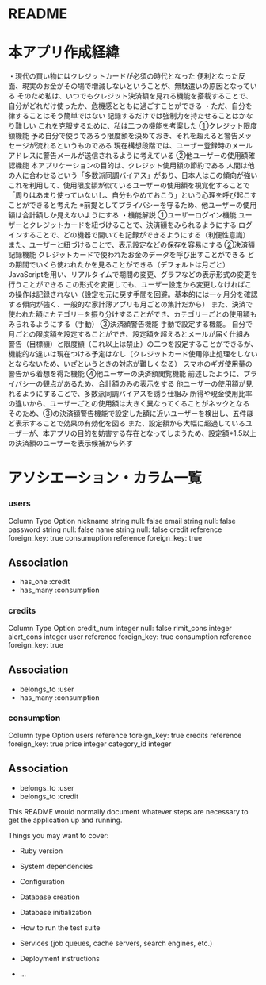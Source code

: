 # README

# 本アプリ作成経緯
・現代の買い物にはクレジットカードが必須の時代となった
  便利となった反面、現実のお金がその場で増減しないということが、無駄遣いの原因となっている
  そのため私は、いつでもクレジット決済額を見れる機能を搭載することで、自分がどれだけ使ったか、危機感とともに過ごすことができる
・ただ、自分を律することはそう簡単ではない
  記録するだけでは強制力を持たせることはかなり難しい
  これを克服するために、私は二つの機能を考案した
  ①クレジット限度額機能
    予め自分で使うであろう限度額を決めておき、それを超えると警告メッセージが流れるというものである
    現在構想段階では、ユーザー登録時のメールアドレスに警告メールが送信されるように考えている
  ②他ユーザーの使用額確認機能
    本アプリケーションの目的は、クレジット使用額の節約である
    人間は他の人に合わせるという「多数派同調バイアス」があり、日本人はこの傾向が強い
    これを利用して、使用限度額が似ているユーザーの使用額を視覚化することで「周りはあまり使っていないし、自分もやめておこう」という心理を呼び起こすことができると考えた
    ※前提としてプライバシーを守るため、他ユーザーの使用額は合計額しか見えないようにする
・機能解説
  ①ユーザーログイン機能
    ユーザーとクレジットカードを紐づけることで、決済額をみられるようにする
    ログインすることで、どの機器で開いても記録ができるようにする（利便性意識）
    また、ユーザーと紐づけることで、表示設定などの保存を容易にする
  ②決済額記録機能
    クレジットカードで使われたお金のデータを呼び出すことができる
    どの期間でいくら使われたかを見ることができる（デフォルトは月ごと）
    JavaScriptを用い、リアルタイムで期間の変更、グラフなどの表示形式の変更を行うことができる
    この形式を変更しても、ユーザー設定から変更しなければこの操作は記録されない（設定を元に戻す手間を回避。基本的には一ヶ月分を確認する傾向が強く、一般的な家計簿アプリも月ごとの集計だから）
    また、決済で使われた額にカテゴリーを振り分けすることができ、カテゴリーごとの使用額もみられるようにする（手動）
  ③決済額警告機能
    手動で設定する機能。
    自分で月ごとの限度額を設定することができ、設定額を超えるとメールが届く仕組み
    警告（目標額）と限度額（これ以上は禁止）の二つを設定することができるが、機能的な違いは現在つける予定はなし（クレジットカード使用停止処理をしないとならないため、いざというときの対応が難しくなる）
    スマホのギガ使用量の警告から着想を得た機能
  ④他ユーザーの決済額閲覧機能
    前述したように、プライバシーの観点があるため、合計額のみの表示をする
    他ユーザーの使用額が見れるようにすることで、多数派同調バイアスを誘う仕組み
    所得や現金使用比率の違いから、ユーザーごとの使用額は大きく異なってくることがネックとなる
    そのため、③の決済額警告機能で設定した額に近いユーザーを検出し、五件ほど表示することで効果の有効化を図る
    また、設定額から大幅に超過しているユーザーが、本アプリの目的を妨害する存在となってしまうため、設定額*1.5以上の決済額のユーザーを表示候補から外す
    



# アソシエーション・カラム一覧

### users
Column      Type        Option
nickname    string      null: false
email       string      null: false
password    string      null: false
name        string      null: false
credit      reference   foreign_key: true
consumuption reference  foreign_key: true

 ## Association
  - has_one     :credit
  - has_many    :consumption


### credits
Column      Type        Option
credit_num  integer     null: false
rimit_cons  integer
alert_cons  integer
user        reference   foreign_key: true
consumption reference   foreign_key: true

 ## Association
  - belongs_to  :user
  - has_many    :consumption


### consumption
Column      type      Option
users       reference foreign_key: true
credits     reference foreign_key: true
price       integer
category_id integer

 ## Association
  - belongs_to    :user
  - belongs_to    :credit




This README would normally document whatever steps are necessary to get the
application up and running.

Things you may want to cover:

* Ruby version

* System dependencies

* Configuration

* Database creation

* Database initialization

* How to run the test suite

* Services (job queues, cache servers, search engines, etc.)

* Deployment instructions

* ...
